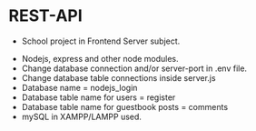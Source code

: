 # REST-API

- School project in Frontend Server subject.

* Nodejs, express and other node modules.
* Change database connection and/or server-port in .env file.
* Change database table connections inside server.js
* Database name = nodejs_login
* Database table name for users = register
* Database table name for guestbook posts = comments
* mySQL in  XAMPP/LAMPP used.
